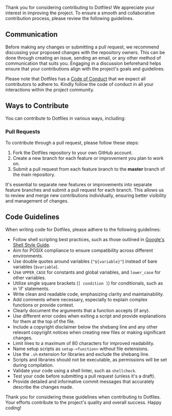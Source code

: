 Thank you for considering contributing to Dotfiles! We appreciate your interest in improving the project. To ensure a smooth and collaborative contribution process, please review the following guidelines.

## Communication

Before making any changes or submitting a pull request, we recommend discussing your proposed changes with the repository owners. This can be done through creating an issue, sending an email, or any other method of communication that suits you. Engaging in a discussion beforehand helps ensure that your contributions align with the project's goals and guidelines.

Please note that Dotfiles has a [Code of Conduct](https://github.com/ulises-jeremias/dotfiles/blob/master/.github/CODE_OF_CONDUCT.md) that we expect all contributors to adhere to. Kindly follow the code of conduct in all your interactions within the project community.

## Ways to Contribute

You can contribute to Dotfiles in various ways, including:

### Pull Requests

To contribute through a pull request, please follow these steps:

1. Fork the Dotfiles repository to your own GitHub account.
2. Create a new branch for each feature or improvement you plan to work on.
3. Submit a pull request from each feature branch to the **master** branch of the main repository.

It's essential to separate new features or improvements into separate feature branches and submit a pull request for each branch. This allows us to review and merge new contributions individually, ensuring better visibility and management of changes.

## Code Guidelines

When writing code for Dotfiles, please adhere to the following guidelines:

- Follow shell scripting best practices, such as those outlined in [Google's Shell Style Guide](https://google.github.io/styleguide/shell.xml).
- Aim for POSIX compliance to ensure compatibility across different environments.
- Use double quotes around variables (`"${variable}"`) instead of bare variables (`$variable`).
- Use `UPPER_CASE` for constants and global variables, and `lower_case` for other variables.
- Utilize single square brackets (`[ condition ]`) for conditionals, such as in 'if' statements.
- Write clean and readable code, emphasizing clarity and maintainability.
- Add comments where necessary, especially to explain complex functions or provide context.
- Clearly document the arguments that a function accepts (if any).
- Use different error codes when exiting a script and provide explanations for them at the top of the file.
- Include a copyright disclaimer below the shebang line and any other relevant copyright notices when creating new files or making significant changes.
- Limit lines to a maximum of 80 characters for improved readability.
- Name setup scripts as `setup-<function>` without file extensions.
- Use the `.sh` extension for libraries and exclude the shebang line.
- Scripts and libraries should not be executable, as permissions will be set during compilation.
- Validate your code using a shell linter, such as `shellcheck`.
- Test your code before submitting a pull request (unless it's a draft).
- Provide detailed and informative commit messages that accurately describe the changes made.

Thank you for considering these guidelines when contributing to Dotfiles. Your efforts contribute to the project's quality and overall success. Happy coding!
